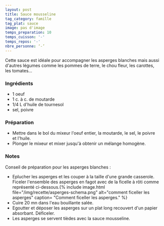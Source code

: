 ```yaml
---
layout: post
title: Sauce mousseline
tag_category: famille
tag_plat: sauce
image: pas d'image
temps_preparation: 10
temps_cuisson: '-'
temps_repos: '-'
nbre_personne: ‘-’
---
```

Cette sauce est idéale pour accompagner les asperges blanches mais aussi d'autres légumes comme les pommes de terre, le chou fleur, les carottes, les tomates...

### Ingrédients
* 1 oeuf
* 1 c. à c. de moutarde
* 1/4 L d'huile de tournesol
* sel, poivre

### Préparation
* Mettre dans le bol du mixeur l'oeuf entier, la moutarde, le sel, le poivre et l'huile.
* Plonger le mixeur et mixer jusqu'à obtenir un mélange homogène.

### Notes
Conseil de préparation pour les asperges blanches :
* Eplucher les asperges et les couper à la taille d'une grande casserole. Ficeler l'ensemble des asperges en fagot avec de la ficelle à rôti comme représenté ci-dessous.{% include image.html file="/img/recette/asperges-schema.png" alt="comment ficeller les asperges" caption= "Comment ficeller les asperges." %}
* Cuire 20 mn dans l'eau bouillante salée.
* Egoutter et déposer les asperges sur un plat long recouvert d'un papier absorbant. Déficeler.
* Les asperges se servent tièdes avec la sauce mousseline.
